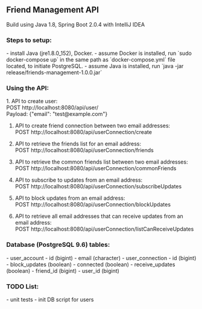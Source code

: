 <h2>Friend Management API </h2>
Build using Java 1.8, Spring Boot 2.0.4 with IntelliJ IDEA 

<h3>Steps to setup:</h3>
- install Java (jre1.8.0_152), Docker.
- assume Docker is installed, run `sudo docker-compose up` in the same path as `docker-compose.yml` file located, to initiate PostgreSQL.
- assume Java is installed, run `java -jar release/friends-management-1.0.0.jar`

<h3>Using the API:</h3>
1. API to create user:<br>
POST http://localhost:8080/api/user/ <br>
Payload: {"email": "test@example.com"}

1. API to create friend connection between two email addresses:<br>
POST http://localhost:8080/api/userConnection/create

1. API to retrieve the friends list for an email address:<br>
POST http://localhost:8080/api/userConnection/friends

1. API to retrieve the common friends list between two email addresses:<br>
POST http://localhost:8080/api/userConnection/commonFriends

1. API to subscribe to updates from an email address:<br>
POST http://localhost:8080/api/userConnection/subscribeUpdates

1. API to block updates from an email address:<br>
POST http://localhost:8080/api/userConnection/blockUpdates

1. API to retrieve all email addresses that can receive updates from an email address:<br>
POST http://localhost:8080/api/userConnection/listCanReceiveUpdates

<h3>Database (PostgreSQL 9.6) tables:</h3>
- user_account
  - id (bigint)
  - email (character)
- user_connection
  - id (bigint)
  - block_updates (boolean)
  - connected (boolean)
  - receive_updates (boolean)
  - friend_id (bigint)
  - user_id (bigint)

<h3>TODO List: </h3>
- unit tests
- init DB script for users
